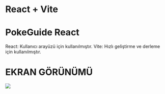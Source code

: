 # React + Vite

<h1>  PokeGuide React  </h1>

React: Kullanıcı arayüzü için kullanılmıştır.
Vite: Hızlı geliştirme ve derleme için kullanılmıştır.



<h1> EKRAN GÖRÜNÜMÜ</h1>


![](pokeguide.gif)
